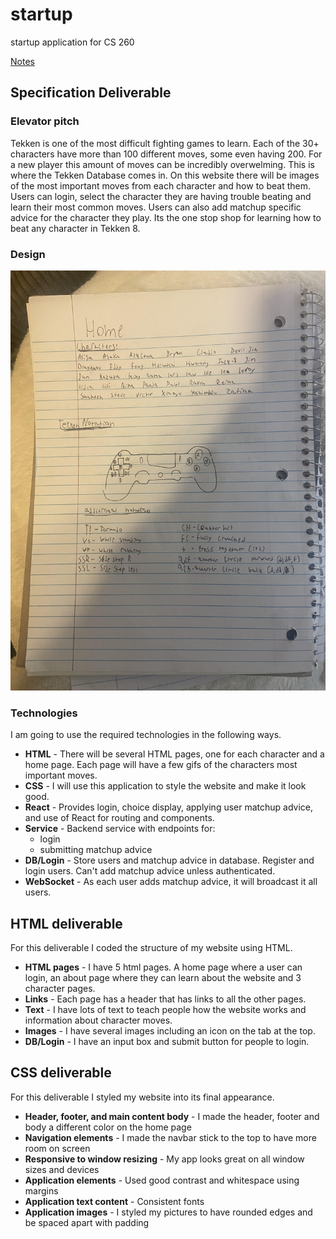 # startup
startup application for CS 260

[Notes](notes.md)

## Specification Deliverable

### Elevator pitch

Tekken is one of the most difficult fighting games to learn. Each of the 30+ characters have more than 100 different moves, some even having 200. For a new player this amount of moves can be incredibly overwelming. This is where the Tekken Database comes in. On this website there will be images of the most important moves from each character and how to beat them. Users can login, select the character they are having trouble beating and learn their most common moves. Users can also add matchup specific advice for the character they play. Its the one stop shop for learning how to beat any character in Tekken 8.

### Design

![Design](mock.jpg)

### Technologies

I am going to use the required technologies in the following ways.

- **HTML** - There will be several HTML pages, one for each character and a home page. Each page will have a few gifs of the characters most important moves.
- **CSS** - I will use this application to style the website and make it look good.
- **React** - Provides login, choice display, applying user matchup advice, and use of React for routing and components.
- **Service** - Backend service with endpoints for:
  - login
  - submitting matchup advice
- **DB/Login** - Store users and matchup advice in database. Register and login users. Can't add matchup advice unless authenticated.
- **WebSocket** - As each user adds matchup advice, it will broadcast it all users.

## HTML deliverable

For this deliverable I coded the structure of my website using HTML.

- **HTML pages** - I have 5 html pages. A home page where a user can login, an about page where they can learn about the website and 3 character pages.
- **Links** - Each page has a header that has links to all the other pages.
- **Text** - I have lots of text to teach people how the website works and information about character moves.
- **Images** - I have several images including an icon on the tab at the top.
- **DB/Login** - I have an input box and submit button for people to login.

## CSS deliverable

For this deliverable I styled my website into its final appearance.

- **Header, footer, and main content body** - I made the header, footer and body a different color on the home page
- **Navigation elements** - I made the navbar stick to the top to have more room on screen
- **Responsive to window resizing** - My app looks great on all window sizes and devices
- **Application elements** - Used good contrast and whitespace using margins
- **Application text content** - Consistent fonts
- **Application images** - I styled my pictures to have rounded edges and be spaced apart with padding
